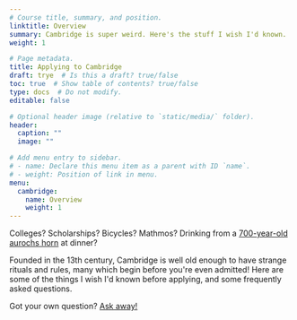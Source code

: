 ```yaml
---
# Course title, summary, and position.
linktitle: Overview
summary: Cambridge is super weird. Here's the stuff I wish I'd known.
weight: 1

# Page metadata.
title: Applying to Cambridge
draft: trye  # Is this a draft? true/false
toc: true  # Show table of contents? true/false
type: docs  # Do not modify.
editable: false

# Optional header image (relative to `static/media/` folder).
header:
  caption: ""
  image: ""

# Add menu entry to sidebar.
# - name: Declare this menu item as a parent with ID `name`.
# - weight: Position of link in menu.
menu:
  cambridge:
    name: Overview
    weight: 1
---
```


Colleges? Scholarships? Bicycles? Mathmos? Drinking from a [700-year-old aurochs horn](https://theparkerlibrary.wordpress.com/2012/12/03/corpus-drinking-horn/) at dinner?

Founded in the 13th century, Cambridge is well old enough to have strange rituals and rules, many which begin before you're even admitted! Here are some of the things I wish I'd known before applying, and some frequently asked questions. 

Got your own question? [Ask away!](https://www.paytonelyce.com/contact/)
